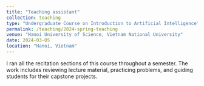 ```yaml
---
title: "Teaching assistant"
collection: teaching
type: "Undergraduate Course on Introduction to Artificial Intelligence"
permalink: /teaching/2024-spring-teaching
venue: "Hanoi University of Science, Vietnam National University"
date: 2024-03-05
location: "Hanoi, Vietnam"
---
```


I ran all the recitation sections of this course throughout a semester. The work includes reviewing lecture material, practicing problems, and guiding students for their capstone projects.

